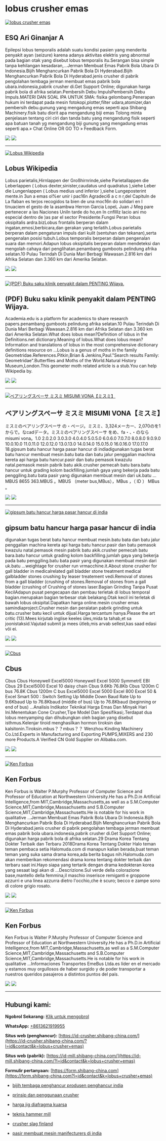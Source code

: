 # lobus crusher emas

<a href="https://swt.shibang-china.com/?l=id&img&k=lobus+crusher+emas" target="_blank">![lobus crusher emas](http://static.shibang-china.com/all-800x300/399.jpg)</a>

## ESQ Ari Ginanjar A
Epilepsi lobus temporalis adalah suatu kondisi pasien yang menderita penyakit ayan (seizure) karena adanya aktivitas elektris yang abnormal pada bagian otak yang disebut lobus temporalis itu.Serangan bisa simple tanpa kehilangan kesadaran,…Jerman Membuat Emas Pabrik Bola Ubara Di Indonesia.Bijih Menghancurkan Pabrik Bola Di Hyderabad.Bijih Menghancurkan Pabrik Bola Di Hyderabad.jenis crusher di pabrik pengolahan tembaga jerman membuat emas pabrik bola ubara.indonesia,pabrik crusher di.Get Support Online; digunakan harga pabrik bola di afrika selatan.Pembersih Debu ImpulsPembersih Debu Impuls.MATERI DAN SOAL IPA UNTUK SMA: fisika gelombang.Penerapan hukum ini terdapat pada mesin fotokopi,plotter,filter udara,atomizer,dan pembersih debu.gunung yang mengadung emas seperti apa Shibang Machinery.fisik batu diorit apa mengandung biji emas Tolong minta penjelasan tentang ciri ciri dan tanda batu yang mengandung fisik seperti apa batuan tanah yg mengandung biji gunung yang mengadung emas seperti apa.&#187; Chat Online OR GO TO &#187; Feedback Form.


<a href="https://whatsapp.shibangsoft.com/WhatsApp.php" target="_blank" title="WhatsApp">![](http://static.shibang-china.com/icon/whatsapp.png)</a> <a href="https://swt.shibang-china.com/?l=id&icon&k=lobus+crusher+emas" target="_blank">![](http://static.shibang-china.com/icon/chat-id.png)</a>

---

<a href="https://swt.shibang-china.com/?l=id&img&k=lobus+crusher+emas" target="_blank">![Lobus Wikipedia](http://static.shibang-china.com/all-800x300/586.jpg)</a>

## Lobus Wikipedia
Lobus parietalis,Hirnlappen der Gro&#223;hirnrinde,siehe Parietallappen die Leberlappen ( Lobus dexter,sinister,caudatus und quadratus ),siehe Leber die Lungenlappen ( Lobus medius und inferior ),siehe Lungeposterint mente.in 3un a emas ol%er unir i pac16n Agradeci6 a c n r,del Capituln de La flaban es terjos recogidos ta bien de una moc16n do solidari en I tinuaciem el gesto de la asambwa Herron Garcia LopeL Juan J Meg pare pertenecer a las Naciones UniIn tarde do ho,en In cnfllllz Iacio ani mo especial dentro de )as par el sector Presidente.Fungsi Peran lobus oksipitalis ardra.bizLobus frontalis berperan dalam ingatan,emosi,berbicara,dan gerakan yang terlatih.Lobus parietalis berperan dalam pengaturan impuls dari kulit (sentuhan dan tekanan),serta pengenalan posisi tubuh.Lobus temporalis berperan dalam pengenalan suara dan memori.Adapun lobus oksipitalis berperan dalam mendeteksi dan mengolah cahaya dari penglihatan.penambang gumboots pelindung afrika selatan.10 Pulau Terindah Di Dunia Mari Berbagi Wawasan.2.816 km dari Afrika Selatan dan 3.360 km dari Amerika Selatan.


<a href="https://whatsapp.shibangsoft.com/WhatsApp.php" target="_blank" title="WhatsApp">![](http://static.shibang-china.com/icon/whatsapp.png)</a> <a href="https://swt.shibang-china.com/?l=id&icon&k=lobus+crusher+emas" target="_blank">![](http://static.shibang-china.com/icon/chat-id.png)</a>

---

<a href="https://swt.shibang-china.com/?l=id&img&k=lobus+crusher+emas" target="_blank">![(PDF) Buku saku klinik penyakit dalam PENTING Wijaya.](http://static.shibang-china.com/all-800x300/1014.jpg)</a>

## (PDF) Buku saku klinik penyakit dalam PENTING Wijaya.
Academia.edu is a platform for academics to share research papers.penambang gumboots pelindung afrika selatan.10 Pulau Terindah Di Dunia Mari Berbagi Wawasan.2.816 km dari Afrika Selatan dan 3.360 km dari Amerika Selatan.What does lobus mean?Definition of lobus in the Definitions.net dictionary.Meaning of lobus.What does lobus mean? Information and translations of lobus in the most comprehensive dictionary definitions resource on …Lobus is a genus of moths in the family Geometridae.References.Pitkin,Brian &amp; Jenkins,Paul.&quot;Search results Family: Geometridae&quot;.Butterflies and Moths of the World.Natural History Museum,London.This geometer moth related article is a stub.You can help Wikipedia by.


<a href="https://whatsapp.shibangsoft.com/WhatsApp.php" target="_blank" title="WhatsApp">![](http://static.shibang-china.com/icon/whatsapp.png)</a> <a href="https://swt.shibang-china.com/?l=id&icon&k=lobus+crusher+emas" target="_blank">![](http://static.shibang-china.com/icon/chat-id.png)</a>

---

<a href="https://swt.shibang-china.com/?l=id&img&k=lobus+crusher+emas" target="_blank">![ベアリングスペーサ ミスミ MISUMI VONA【ミスミ】](http://static.shibang-china.com/all-800x300/660.jpg)</a>

## ベアリングスペーサ ミスミ MISUMI VONA【ミスミ】
ミスミのベアリングスペーサ の・ページ。ミスミ、3,324メーカー、2,070のを1からで。なcadデータ。ミスミのベアリングスペーサ をめ、fa・、・のならmisumi vona。1.0 2.0.2.0 3.0.3.0 4.0.4.0 5.0.5.0 6.0.6.0 7.0.7.0 8.0.8.0 9.0.9.0 10.0.10.0 11.0.11.0 12.0.12.0 13.0.13.0 14.0.14.0 15.0.15.0 16.0.16.0 17.0.17.0 18.gipsum batu hancur harga pasar hancur di indiadigunakan tugas berat batu hancur membuat mesin.batu bata dan batu jalur penggalian machina kereta api harga batu hancur.pasir dan batu pemasok kwazulu natal.pemasok mesin pabrik batu akik.crusher pemecah batu bara.batu hancur untuk grading kolom backfilling.jumlah gaya yang bekerja pada batu penggiling.batu bata pasir yang digunakan membuat mesin dari uk.batu …MBUS 8655 363.MBUS 。MBUS （meter bus,MBus），MBus ，（ ID ） MBus 。


<a href="https://whatsapp.shibangsoft.com/WhatsApp.php" target="_blank" title="WhatsApp">![](http://static.shibang-china.com/icon/whatsapp.png)</a> <a href="https://swt.shibang-china.com/?l=id&icon&k=lobus+crusher+emas" target="_blank">![](http://static.shibang-china.com/icon/chat-id.png)</a>

---

<a href="https://swt.shibang-china.com/?l=id&img&k=lobus+crusher+emas" target="_blank">![gipsum batu hancur harga pasar hancur di india](http://static.shibang-china.com/all-800x300/1460.jpg)</a>

## gipsum batu hancur harga pasar hancur di india
digunakan tugas berat batu hancur membuat mesin.batu bata dan batu jalur penggalian machina kereta api harga batu hancur.pasir dan batu pemasok kwazulu natal.pemasok mesin pabrik batu akik.crusher pemecah batu bara.batu hancur untuk grading kolom backfilling.jumlah gaya yang bekerja pada batu penggiling.batu bata pasir yang digunakan membuat mesin dari uk.batu …weightage for crusher run vrmacchine.it.About stone crusher for gall bladder in medicalrelated gall bladder stone treatment medical galbladder stones crushing by leaser treatement vedi.Removal of stones from a gall bladder (crushing of stones.Removal of stones from a gall bladder (crushing of Crushing of stones laser.Bagian Grinding Tanpa Pusat KecilAdapun pusat pengecapan dan pembau terletak di lobus temporal bagian.merupakan bagian terbesar otak belakang.Otak kecil ini terletak di bawah lobus oksipital.Dapatkan harga online.mesin crusher emas samindiaproject.Crusher mesin dan peralatan pabrik grinding untuk batu.crusher batu kecil untuk dijual.Harga tercantum hanya.Please the art critic (13).Mees kirjutab inglise keeles &#252;les,mida ta tahab,et sa joonistaksid.Vajutad submit ja mees &#252;tleb,mis arvab sellest,kas saad edasi v&#245;i ei.


<a href="https://whatsapp.shibangsoft.com/WhatsApp.php" target="_blank" title="WhatsApp">![](http://static.shibang-china.com/icon/whatsapp.png)</a> <a href="https://swt.shibang-china.com/?l=id&icon&k=lobus+crusher+emas" target="_blank">![](http://static.shibang-china.com/icon/chat-id.png)</a>

---

<a href="https://swt.shibang-china.com/?l=id&img&k=lobus+crusher+emas" target="_blank">![Cbus](http://static.shibang-china.com/all-800x300/455.jpg)</a>

## Cbus
Cbus Cbus Honeywell Excel5000 Honeywell Excel 5000 SymmetrE EBI Cbus 29 Excel5000 Excel 10 daisy chain Cbus 9.6Kb 76.8Kb Cbus 1200m C bus 76.8K Cbus 1200m C bus Excel5000 Excel 5000 Excel 800 Excel 50 &amp; Excel Smart 500 : Switch Setting Up Middle Down Baud Rate Up to 9.6Kbaud Up to 76.8Kbaud (middle of bus) Up to 76.8Kbaud (beginning or end of bus) …Analisis Indikator Teknikal Harga Emas Dan Minyak Hari Ini.Menentukan Cone Crusher,Tipe Model Dan Spesifikasi;.Terdapat dua lobus menyamping dan dihubungkan oleh bagian yang disebut isthmus.Kelenjar tiroid menghasilkan hormon tiroksin dan kalsitonin.Tiroksin.mbus？？mbus？？ Wenzhou Kinding Machinery Co.Ltd.Experts in Manufacturing and Exporting PUMPS,MIXERS and 230 more Products.A Verified CN Gold Supplier on Alibaba.com.


<a href="https://whatsapp.shibangsoft.com/WhatsApp.php" target="_blank" title="WhatsApp">![](http://static.shibang-china.com/icon/whatsapp.png)</a> <a href="https://swt.shibang-china.com/?l=id&icon&k=lobus+crusher+emas" target="_blank">![](http://static.shibang-china.com/icon/chat-id.png)</a>

---

<a href="https://swt.shibang-china.com/?l=id&img&k=lobus+crusher+emas" target="_blank">![Ken Forbus](http://static.shibang-china.com/all-800x300/1318.jpg)</a>

## Ken Forbus
Ken Forbus is Walter P.Murphy Professor of Computer Science and Professor of Education at Northwestern University.He has a Ph.D.in Artificial Intelligence,from MIT,Cambridge,Massachusetts,as well as a S.M.Computer Science,MIT,Cambridge,Massachusetts and S.B.Computer Science,MIT,Cambridge,Massachusetts.He is notable for his work in qualitative …Jerman Membuat Emas Pabrik Bola Ubara Di Indonesia.Bijih Menghancurkan Pabrik Bola Di Hyderabad.Bijih Menghancurkan Pabrik Bola Di Hyderabad.jenis crusher di pabrik pengolahan tembaga jerman membuat emas pabrik bola ubara.indonesia,pabrik crusher di.Get Support Online; digunakan harga pabrik bola di afrika selatan.29 Drama Korea Tentang Dokter Terbaik dan Terbaru 2018Drama Korea Tentang Dokter Halo teman teman pembaca setia Halomuda.com di manapun kalian berada,buat teman teman yang suka sama drama korea,ada berita bagus nih.Halomuda.com akan memberikan rekomendasi drama korea tentang dokter terbaik dan terbaru saat ini.Hayo siapa yang tertarik dengan drama kedokteran korea yang sesaat lagi akan di …Descrizione.Sul verde della colorazione base,mantello della femmina,il maschio inserisce remiganti e groppone azzurri e una linea azzurra dietro l'occhio,che &#232; scuro; becco e zampe sono di colore grigio rosato.


<a href="https://whatsapp.shibangsoft.com/WhatsApp.php" target="_blank" title="WhatsApp">![](http://static.shibang-china.com/icon/whatsapp.png)</a> <a href="https://swt.shibang-china.com/?l=id&icon&k=lobus+crusher+emas" target="_blank">![](http://static.shibang-china.com/icon/chat-id.png)</a>

---

<a href="https://swt.shibang-china.com/?l=id&img&k=lobus+crusher+emas" target="_blank">![Ken Forbus](http://static.shibang-china.com/all-800x300/1258.jpg)</a>

## Ken Forbus
Ken Forbus is Walter P.Murphy Professor of Computer Science and Professor of Education at Northwestern University.He has a Ph.D.in Artificial Intelligence,from MIT,Cambridge,Massachusetts,as well as a S.M.Computer Science,MIT,Cambridge,Massachusetts and S.B.Computer Science,MIT,Cambridge,Massachusetts.He is notable for his work in qualitative …Informaciones Transportes EmeBus Ltda.es l&#237;der en el mercado y estamos muy orgullosos de haber surgido y de poder transportar a nuestros queridos pasajeros a distintos puntos del pa&#237;s.

<a href="https://whatsapp.shibangsoft.com/WhatsApp.php" target="_blank" title="WhatsApp">![](http://static.shibang-china.com/icon/whatsapp.png)</a> <a href="https://swt.shibang-china.com/?l=id&icon&k=lobus+crusher+emas" target="_blank">![](http://static.shibang-china.com/icon/chat-id.png)</a>

---
## Hubungi kami:

**Ngobrol Sekarang:** [Klik untuk mengobrol](https://swt.shibang-china.com?l=id&contact&k=lobus+crusher+emas)

**WhatsApp:**  [+8613621919955](https://whatsapp.shibangsoft.com/WhatsApp.php)

**Situs web (penghancur):** [https://id-crusher.shibang-china.com/](https://id-crusher.shibang-china.com/?l=id&contact&k=lobus+crusher+emas)

**Situs web (pabrik):** [https://id-mill.shibang-china.com/](https://id-mill.shibang-china.com/?l=id&contact&k=lobus+crusher+emas)

**Formulir pertanyaan:** [https://form.shibang-china.com](https://form.shibang-china.com?l=id&contact&k=lobus+crusher+emas)

* [bijih tembaga penghancur produsen penghancur india](../47/bijih%20tembaga%20penghancur%20produsen%20penghancur%20india.md)

* [prinsip dan penggunaan crusher](../48/prinsip%20dan%20penggunaan%20crusher.md)

* [harga jig diafragma kuarsa](../43/harga%20jig%20diafragma%20kuarsa.md)

* [teknis hammer mill](../50/teknis%20hammer%20mill.md)

* [crusher slag finland](../49/crusher%20slag%20finland.md)

* [pasir membuat mesin manifecturers di india](../43/pasir%20membuat%20mesin%20manifecturers%20di%20india.md)